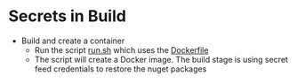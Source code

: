 # Secrets in Build

- Build and create a container 
    - Run the script [run.sh](run.sh) which uses the [Dockerfile](Dockerfile)
    - The script will create a Docker image. The build stage is using secret feed credentials to restore the nuget packages

